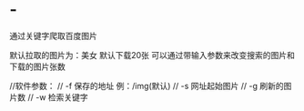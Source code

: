 # -
通过关键字爬取百度图片

默认拉取的图片为：美女 默认下载20张
可以通过带输入参数来改变搜索的图片和下载的图片张数

//软件参数：
// -f 保存的地址 例：/img(默认)
// -s 网址起始图片
// -g 刷新的图片数
//	-w 检索关键字
